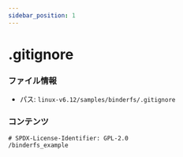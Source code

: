 ```yaml
---
sidebar_position: 1
---
```

# .gitignore

### ファイル情報

- パス: `linux-v6.12/samples/binderfs/.gitignore`

### コンテンツ

```gitignore
# SPDX-License-Identifier: GPL-2.0
/binderfs_example

```

